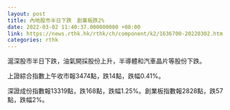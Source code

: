```yaml
---
layout: post
title: 內地股市半日下跌　創業板跌2%
date: 2022-03-02 11:40:37.000000000 +08:00
link: https://news.rthk.hk/rthk/ch/component/k2/1636700-20220302.htm
categories: rthk
---
```


滬深股市半日下跌，油氣開採股份上升，半導體和汽車晶片等股份下跌。

上證綜合指數上午收市報3474點，跌14點，跌幅0.41%。

深證成份指數報13319點，跌168點，跌幅1.25%。創業板指數報2828點，跌57點，跌幅2%。
